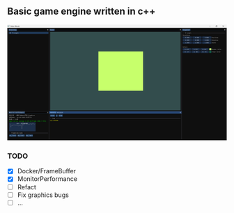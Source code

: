 ## Basic game engine written in c++

<p align="center">
  <img src="demo.png">
</p>

### TODO
- [x] Docker/FrameBuffer
- [x] MonitorPerformance
- [ ] Refact
- [ ] Fix graphics bugs
- [ ] ...
